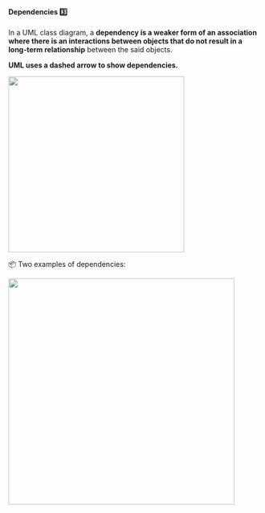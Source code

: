 <div id="title">

#### Dependencies :three:

</div>

<div id="body">

In a UML class diagram, a **dependency is a weaker form of an association where there is an interactions between objects that do not result in a long-term relationship** between the said objects.

**UML uses a dashed arrow to show dependencies.**

<img src="{{baseUrl}}/uml/classDiagrams/dependencies/what/images/notation.png" width="350" />

<tip-box> 

:package: Two examples of dependencies:

<img src="{{baseUrl}}/uml/classDiagrams/dependencies/what/images/examples.png" width="450" />
<p/>

</tip-box>

</div>

<div id="extras">
</div>

</div>
